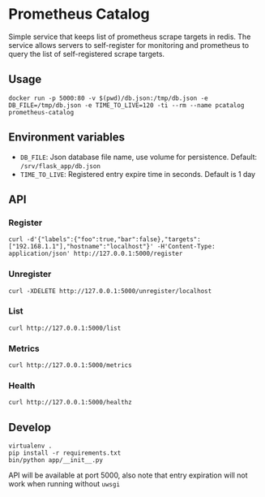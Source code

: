 # Prometheus Catalog

Simple service that keeps list of prometheus scrape targets in redis. The service allows servers to self-register for monitoring and prometheus to query the list of self-registered scrape targets.


## Usage

    docker run -p 5000:80 -v $(pwd)/db.json:/tmp/db.json -e DB_FILE=/tmp/db.json -e TIME_TO_LIVE=120 -ti --rm --name pcatalog prometheus-catalog


## Environment variables

- `DB_FILE`: Json database file name, use volume for persistence. Default: `/srv/flask_app/db.json`
- `TIME_TO_LIVE`: Registered entry expire time in seconds. Default is 1 day


## API

### Register

    curl -d'{"labels":{"foo":true,"bar":false},"targets":["192.168.1.1"],"hostname":"localhost"}' -H'Content-Type: application/json' http://127.0.0.1:5000/register

### Unregister

    curl -XDELETE http://127.0.0.1:5000/unregister/localhost

### List

    curl http://127.0.0.1:5000/list

### Metrics

    curl http://127.0.0.1:5000/metrics

### Health

    curl http://127.0.0.1:5000/healthz


## Develop

    virtualenv .
    pip install -r requirements.txt
    bin/python app/__init__.py

API will be available at port 5000, also note that entry expiration will not work when running without `uwsgi`
